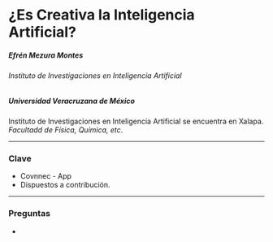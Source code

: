 # ¿Es Creativa la Inteligencia Artificial?
 ##### Efrén Mezura Montes  
 ###### Instituto de Investigaciones en Inteligencia Artificial

##### Universidad Veracruzana de México

Instituto de Investigaciones en Inteligencia Artificial se encuentra en Xalapa. _Facultadd de Física, Química, etc_.






---
### Clave

- Covnnec - App
- Dispuestos  a contribución.

 ---

 ### Preguntas

 - 